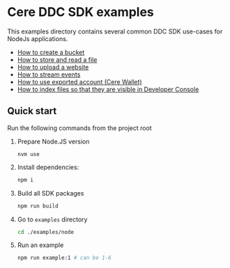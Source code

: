 # Cere DDC SDK examples

This examples directory contains several common DDC SDK use-cases for NodeJs applications.

- [How to create a bucket](./1-create-bucket/index.ts)
- [How to store and read a file](./2-store-read-file/index.ts)
- [How to upload a website](./3-upload-website/index.ts)
- [How to stream events](./4-store-read-events/index.ts)
- [How to use exported account (Cere Wallet)](./5-use-exported-account/index.ts)
- [How to index files so that they are visible in Developer Console](./6-developer-console-compatibility/index.ts)

## Quick start

Run the following commands from the project root

1. Prepare Node.JS version

   ```
   nvm use
   ```

2. Install dependencies:

   ```bash
   npm i
   ```

3. Build all SDK packages

   ```bash
   npm run build
   ```

4. Go to `examples` directory

   ```bash
   cd ./examples/node
   ```

5. Run an example

   ```bash
   npm run example:1 # can be 1-6
   ```

  


